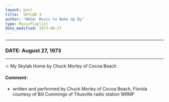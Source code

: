 ```yaml
---
layout: post
title:  SKYLAB 3
author: "NASA: Music to Wake Up By"
type: MusicPlaylist
date_modified: 1973-08-27
---
```


----
### DATE: August 27, 1973
----
⊹ My Skylab Home by Chuck Morley of Cocoa Beach

#### Comment:
* written and performed by Chuck Morley of Cocoa Beach, Florida courtesy of Bill Cummings of Titusville radio station WRMF
